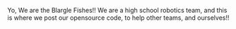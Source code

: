 Yo, We are the Blargle Fishes!!
We are a high school robotics team, and this is where we post our opensource code, to help other teams, and ourselves!!


<!---
theBlargleFishies/theBlargleFishies is a ✨ special ✨ repository because its `README.md` (this file) appears on your GitHub profile.
You can click the Preview link to take a look at your changes.
--->
